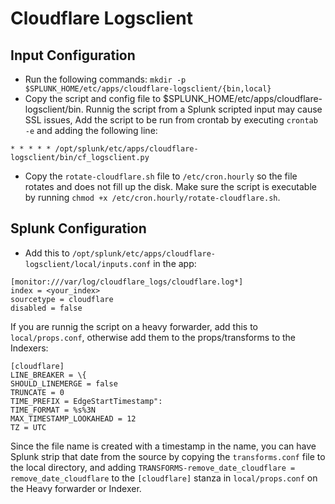 # Cloudflare Logsclient

## Input Configuration

* Run the following commands:
```mkdir -p  $SPLUNK_HOME/etc/apps/cloudflare-logsclient/{bin,local}```
* Copy the script and config file to $SPLUNK_HOME/etc/apps/cloudflare-logsclient/bin. 
Runnig the script from a Splunk scripted input may cause SSL issues, Add the script to be run from crontab by executing `crontab -e` and adding the following line:

```* * * * * /opt/splunk/etc/apps/cloudflare-logsclient/bin/cf_logsclient.py```

* Copy the `rotate-cloudflare.sh` file to `/etc/cron.hourly` so the file rotates and does not fill up the disk. Make sure the script is executable by running `chmod +x /etc/cron.hourly/rotate-cloudflare.sh`.

## Splunk Configuration
* Add this to `/opt/splunk/etc/apps/cloudflare-logsclient/local/inputs.conf` in the app:
```
[monitor:///var/log/cloudflare_logs/cloudflare.log*]
index = <your_index>
sourcetype = cloudflare
disabled = false
```
If you are runnig the script on a heavy forwarder, add this to `local/props.conf`, otherwise add them to the props/transforms to the Indexers:
```
[cloudflare]
LINE_BREAKER = \{
SHOULD_LINEMERGE = false
TRUNCATE = 0
TIME_PREFIX = EdgeStartTimestamp":
TIME_FORMAT = %s%3N
MAX_TIMESTAMP_LOOKAHEAD = 12
TZ = UTC
```
Since the file name is created with a timestamp in the name, you can have Splunk strip that date from the source by copying the `transforms.conf` file to the local directory, and adding `TRANSFORMS-remove_date_cloudflare = remove_date_cloudflare` to the `[cloudflare]` stanza in `local/props.conf` on the Heavy forwarder or Indexer.
